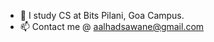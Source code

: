 - 🌱 I study CS at Bits Pilani, Goa Campus.
- 📫 Contact me @ aalhadsawane@gmail.com

<!---
aalhadsawane/aalhadsawane is a ✨ special ✨ repository because its `README.md` (this file) appears on your GitHub profile.
You can click the Preview link to take a look at your changes.
--->
